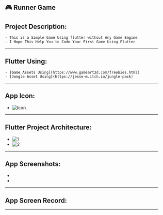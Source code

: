 🎮 Runner Game 
------------------
Project Description:
-----------------------
    - This is a Simple Game Using flutter without Any Game Engine
    - I Hope This Help You to Code Your First Game Using Flutter
-----------------------------------------------------------------------------------------------------------------------------
Flutter Using:
------------------
    - [Game Assets Using](https://www.gameart2d.com/freebies.html)
    - [Jungle Asset Using](https://jesse-m.itch.io/jungle-pack)
-----------------------------------------------------------------------------------------------------------------------------
 App Icon:
------------------
   -  ![Icon](https://user-images.githubusercontent.com/30273995/193378316-370905ee-01ac-4a63-92fc-2826dd026b16.png)
-----------------------------------------------------------------------------------------------------------------------------
Flutter Project Architecture:
------------------------------------
   -  ![1](https://user-images.githubusercontent.com/30273995/193378320-565ad3d4-a4b2-4900-92ab-f435427bc71a.PNG)
   -  ![2](https://user-images.githubusercontent.com/30273995/193378324-f6e77738-6864-4988-8371-666baf4bdad8.PNG)
-----------------------------------------------------------------------------------------------------------------------------
App Screenshots:
------------------------
  -   
  -   
-----------------------------------------------------------------------------------------------------------------------------
App Screen Record:
---------------------------


  
-----------------------------------------------------------------------------------------------------------------------------
